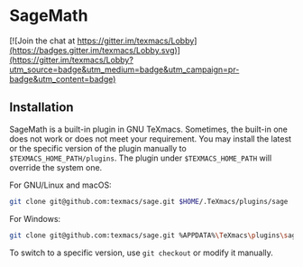 # SageMath
[![Join the chat at https://gitter.im/texmacs/Lobby](https://badges.gitter.im/texmacs/Lobby.svg)](https://gitter.im/texmacs/Lobby?utm_source=badge&utm_medium=badge&utm_campaign=pr-badge&utm_content=badge)

## Installation
SageMath is a built-in plugin in GNU TeXmacs.
Sometimes, the built-in one does not work or does not meet your requirement.
You may install the latest or the specific version of the plugin manually
to `$TEXMACS_HOME_PATH/plugins`. The plugin under `$TEXMACS_HOME_PATH` will
override the system one.

For GNU/Linux and macOS:
``` bash
git clone git@github.com:texmacs/sage.git $HOME/.TeXmacs/plugins/sage
```

For Windows:
``` bash
git clone git@github.com:texmacs/sage.git %APPDATA%\TeXmacs\plugins\sage
```

To switch to a specific version, use `git checkout` or modify it manually.
